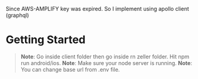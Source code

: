 Since AWS-AMPLIFY key was expired. So I implement using apollo client (graphql)

# Getting Started

>**Note**: Go inside client folder then go inside rn zeller folder. Hit npm run android/ios.
>**Note**: Make sure your node server is running.
>**Note**: You can change base url from .env file.